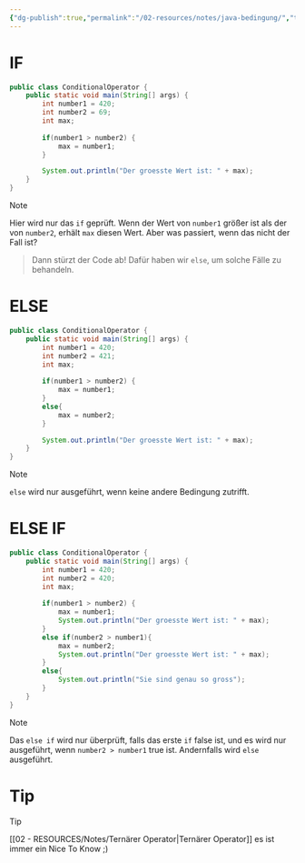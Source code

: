```yaml
---
{"dg-publish":true,"permalink":"/02-resources/notes/java-bedingung/","tags":["informatik/programmierung/sprachen/java"],"noteIcon":"","updated":"2025-09-27T01:32:44.087+02:00"}
---
```


# IF
```java
public class ConditionalOperator {
    public static void main(String[] args) {
	    int number1 = 420;
	    int number2 = 69;
	    int max;
	    
	    if(number1 > number2) {
		    max = number1;    
	    }

        System.out.println("Der groesste Wert ist: " + max);
    }
}
```
>[!note] 
>Hier wird nur das `if` geprüft. Wenn der Wert von `number1` größer ist als der von `number2`, erhält `max` diesen Wert. Aber was passiert, wenn das nicht der Fall ist?
>>Dann stürzt der Code ab! 
>>Dafür haben wir `else`, um solche Fälle zu behandeln.

# ELSE
```java
public class ConditionalOperator {
    public static void main(String[] args) {
	    int number1 = 420;
	    int number2 = 421;
	    int max;
	    
	    if(number1 > number2) {
		    max = number1;    
	    }
	    else{
		    max = number2;
	    }

        System.out.println("Der groesste Wert ist: " + max);
    }
}
```
>[!note] 
>`else` wird nur ausgeführt, wenn keine andere Bedingung zutrifft.

# ELSE IF
```java
public class ConditionalOperator {
    public static void main(String[] args) {
	    int number1 = 420;
	    int number2 = 420;
	    int max;
	    
	    if(number1 > number2) {
		    max = number1;    
		    System.out.println("Der groesste Wert ist: " + max);
	    }
	    else if(number2 > number1){
		    max = number2;
	        System.out.println("Der groesste Wert ist: " + max);
	    }	   
	    else{
		    System.out.println("Sie sind genau so gross");
	    }
    }
}
```
>[!note] 
>Das `else if` wird nur überprüft, falls das erste `if` false ist, und es wird nur ausgeführt, wenn `number2 > number1` true ist. Andernfalls wird `else` ausgeführt.
# Tip
>[!tip] 
>[[02 - RESOURCES/Notes/Ternärer Operator\|Ternärer Operator]] es ist immer ein Nice To Know ;)
